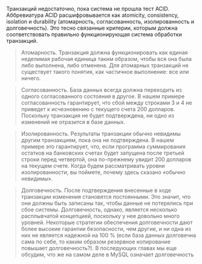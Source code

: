 Транзакций недостаточно, пока система не прошла тест ACID. Аббревиатура ACID
расшифровывается как atomicity, consistency, isolation и durability (атомарность, согласованность, изолированность и долговечность). Это тесно связанные критерии, которым должна соответствовать правильно функционирующая система обработки
транзакций.
>Атомарность. Транзакция должна функционировать как единая неделимая рабочая единица таким образом, чтобы вся она была либо выполнена, либо отменена.
Для атомарных транзакций не существует такого понятия, как частичное выполнение: все или ничего. 

>Согласованность. База данных всегда должна переходить из одного согласованного состояния в другое. В нашем примере согласованность гарантирует, что сбой
между строками 3 и 4 не приведет к исчезновению с текущего счета 200 долларов.
Поскольку транзакция не будет подтверждена, ни одно из изменений не отразится
в базе данных. 

>Изолированность. Результаты транзакции обычно невидимы другим транзакциям, пока она не подтверждена. В нашем примере это гарантирует, что, если
программа суммирования остатков на банковских счетах будет запущена после
третьей строки перед четвертой, она по-прежнему увидит 200 долларов на текущем счете. Когда будем рассматривать уровни изолированности, вы поймете,
почему здесь сказано «обычно невидимы».

>Долговечность. После подтверждения внесенные в ходе транзакции изменения
становятся постоянными. Это значит, что они должны быть записаны так, чтобы
данные не потерялись при сбое системы. Долговечность, однако, является несколько расплывчатой концепцией, поскольку у нее довольно много уровней.
Некоторые стратегии обеспечения долговечности дают более высокие гарантии
безопасности, чем другие, и ни одна из них не является надежной на 100 % (если
база данных долговечна сама по себе, то каким образом резервное копирование
повышает долговечность?). В последующих главах мы еще обсудим, что же на
самом деле в MySQL означает долговечность
